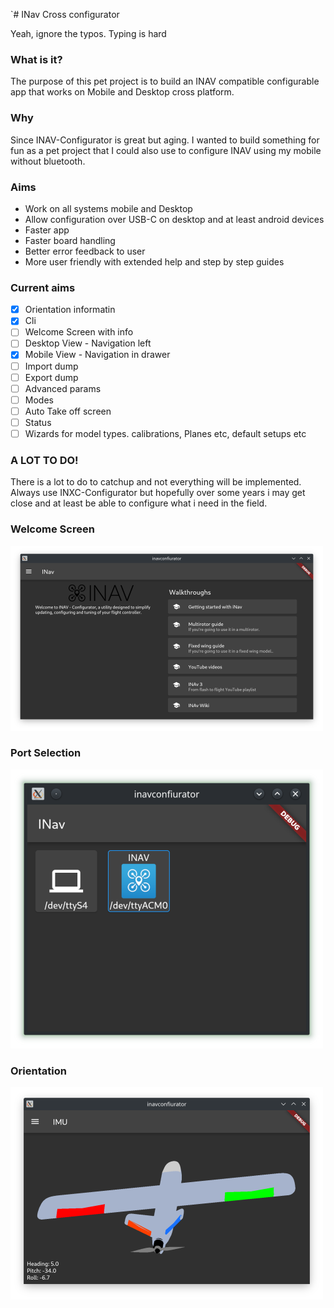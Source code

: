 `# INav Cross configurator

Yeah, ignore the typos. Typing is hard
### What is it?
The purpose of this pet project is to build an INAV compatible configurable app
that works on Mobile and Desktop cross platform.

### Why
Since INAV-Configurator is great but aging. I wanted to build something for fun as a pet project that I could also use to configure INAV using my mobile without bluetooth.

### Aims
* Work on all systems mobile and Desktop
* Allow configuration over USB-C on desktop and at least android devices
* Faster app
* Faster board handling
* Better error feedback to user
* More user friendly with extended help and step by step guides

### Current aims
- [X] Orientation informatin
- [x] Cli
- [ ] Welcome Screen with info
- [ ] Desktop View - Navigation left
- [x] Mobile View - Navigation in drawer
- [ ] Import dump
- [ ] Export dump
- [ ] Advanced params
- [ ] Modes
- [ ] Auto Take off screen
- [ ] Status
- [ ] Wizards for model types. calibrations, Planes etc, default setups etc

### A LOT TO DO!
There is a lot to do to catchup and not everything will be implemented. Always use INXC-Configurator but hopefully over some years i may get close
and at least be able to configure what i need in the field.

### Welcome Screen
![alt](https://github.com/elgansayer/inav-cross-configurator/blob/main/media/welcome.png)

### Port Selection
![alt](https://github.com/elgansayer/inav-cross-configurator/blob/main/media/front.png)

### Orientation
![alt](https://github.com/elgansayer/inav-cross-configurator/blob/main/media/model.png)

